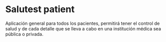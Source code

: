 # Salutest patient
Aplicación general para todos los pacientes, permitirá tener el control de salud y de cada detalle que se lleva a cabo en una institución médica sea pública o privada.
